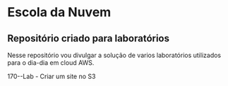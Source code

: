 # Escola da Nuvem

## Repositório criado para laboratórios 

Nesse repositório vou divulgar a solução de varios laboratórios utilizados para o dia-dia em cloud AWS.

170--Lab - Criar um site no S3
